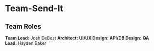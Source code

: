 # Team-Send-It

## Team Roles
**Team Lead:** Josh DeBest
**Architect:** 
**UI/UX Design:** 
**API/DB Design:** 
**QA Lead:** Hayden Baker
